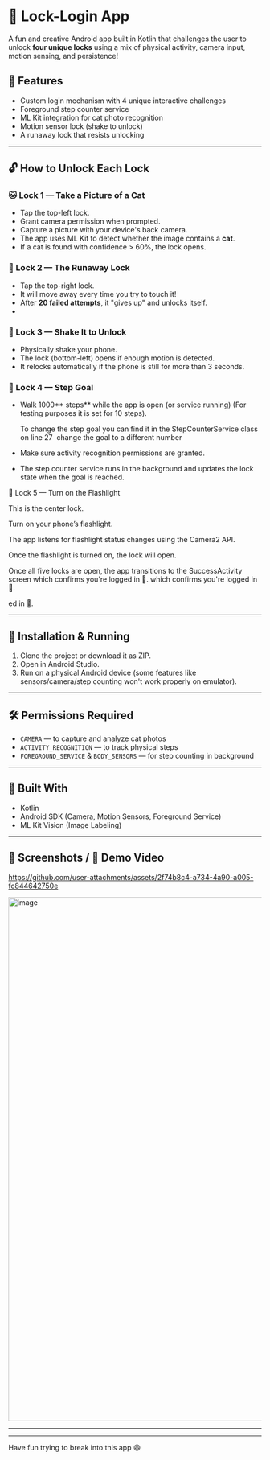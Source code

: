 # 🔐 Lock-Login App

A fun and creative Android app built in Kotlin that challenges the user to unlock **four unique locks** using a mix of physical activity, camera input, motion sensing, and persistence!

## 🚀 Features

- Custom login mechanism with 4 unique interactive challenges
- Foreground step counter service
- ML Kit integration for cat photo recognition
- Motion sensor lock (shake to unlock)
- A runaway lock that resists unlocking



---

## 🔓 How to Unlock Each Lock

### 🐱 Lock 1 — Take a Picture of a Cat

- Tap the top-left lock.
- Grant camera permission when prompted.
- Capture a picture with your device's back camera.
- The app uses ML Kit to detect whether the image contains a **cat**.
- If a cat is found with confidence > 60%, the lock opens.

### 🏃 Lock 2 — The Runaway Lock

- Tap the top-right lock.
- It will move away every time you try to touch it!
- After **20 failed attempts**, it "gives up" and unlocks itself. 
-

### 📳 Lock 3 — Shake It to Unlock

- Physically shake your phone.
- The lock (bottom-left) opens if enough motion is detected.
- It relocks automatically if the phone is still for more than 3 seconds.

### 👣 Lock 4 — Step Goal

- Walk 1000\*\* steps\*\* while the app is open (or service running) (For testing purposes it is set for 10 steps).

  To change the step goal you can find it in the StepCounterService class on line 27  change the goal to a different number 

- Make sure activity recognition permissions are granted.

- The step counter service runs in the background and updates the lock state when the goal is reached.

🔦 Lock 5 — Turn on the Flashlight

This is the center lock.

Turn on your phone’s flashlight.

The app listens for flashlight status changes using the Camera2 API.

Once the flashlight is turned on, the lock will open.

Once all five locks are open, the app transitions to the SuccessActivity screen which confirms you're logged in 🎉. which confirms you're logged in 🎉.

ed in 🎉.

---

## 📲 Installation & Running

1. Clone the project or download it as ZIP.
2. Open in Android Studio.
3. Run on a physical Android device (some features like sensors/camera/step counting won't work properly on emulator).

---

## 🛠 Permissions Required

- `CAMERA` — to capture and analyze cat photos
- `ACTIVITY_RECOGNITION` — to track physical steps
- `FOREGROUND_SERVICE` & `BODY_SENSORS` — for step counting in background

---

## 🧠 Built With

- Kotlin
- Android SDK (Camera, Motion Sensors, Foreground Service)
- ML Kit Vision (Image Labeling)

---

## 📸 Screenshots / 🎥 Demo Video

https://github.com/user-attachments/assets/2f74b8c4-a734-4a90-a005-fc844642750e

<img width="1042" alt="image" src="https://github.com/user-attachments/assets/5e8c6647-36d5-4565-b2d4-009d9ec120a7" />


---

---

Have fun trying to break into this app 😄

